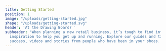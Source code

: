 ```yaml
---
title: Getting Started
position: 1
image: "/uploads/getting-started.jpg"
shape: "/uploads/getting-started.svg"
header: 'At the Drawing Board? '
subheader: "When planning a new retail business, it’s tough to find information and
  inspiration to help you get up and running. Explore our guides and tips for indie
  success, videos and stories from people who have been in your shoes. \n"
---
```


